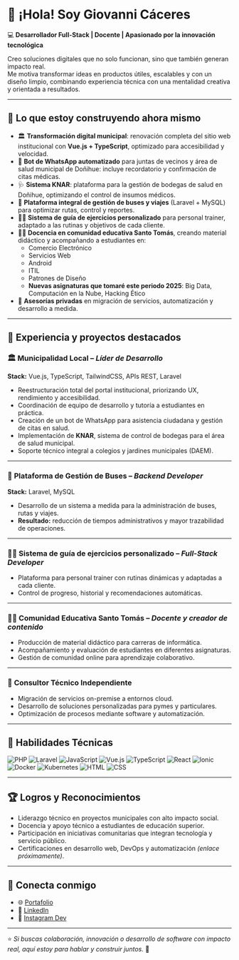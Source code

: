 # 👋 ¡Hola! Soy **Giovanni Cáceres**  

💻 **Desarrollador Full-Stack | Docente | Apasionado por la innovación tecnológica**  

Creo soluciones digitales que no solo funcionan, sino que también generan impacto real.  
Me motiva transformar ideas en productos útiles, escalables y con un diseño limpio, combinando experiencia técnica con una mentalidad creativa y orientada a resultados.  

---

## 🚀 Lo que estoy construyendo ahora mismo

- 🏛️ **Transformación digital municipal**: renovación completa del sitio web institucional con **Vue.js + TypeScript**, optimizado para accesibilidad y velocidad.  
- 🤖 **Bot de WhatsApp automatizado** para juntas de vecinos y área de salud municipal de Doñihue: incluye recordatorio y confirmación de citas médicas.  
- 🩺 **Sistema KNAR**: plataforma para la gestión de bodegas de salud en Doñihue, optimizando el control de insumos médicos.  
- 🚌 **Plataforma integral de gestión de buses y viajes** (Laravel + MySQL) para optimizar rutas, control y reportes.  
- 🏋️‍♂️ **Sistema de guía de ejercicios personalizado** para personal trainer, adaptado a las rutinas y objetivos de cada cliente.  
- 👨‍🏫 **Docencia en comunidad educativa Santo Tomás**, creando material didáctico y acompañando a estudiantes en:  
  - Comercio Electrónico  
  - Servicios Web  
  - Android  
  - ITIL  
  - Patrones de Diseño  
  - **Nuevas asignaturas que tomaré este periodo 2025**: Big Data, Computación en la Nube, Hacking Ético  
- 🧩 **Asesorías privadas** en migración de servicios, automatización y desarrollo a medida.  

---

## 💼 Experiencia y proyectos destacados

### 🏛️ **Municipalidad Local** – *Líder de Desarrollo*  
**Stack:** Vue.js, TypeScript, TailwindCSS, APIs REST, Laravel  
- Reestructuración total del portal institucional, priorizando UX, rendimiento y accesibilidad.  
- Coordinación de equipo de desarrollo y tutoría a estudiantes en práctica.  
- Creación de un bot de WhatsApp para asistencia ciudadana y gestión de citas en salud.  
- Implementación de **KNAR**, sistema de control de bodegas para el área de salud municipal.  
- Soporte técnico integral a colegios y jardines municipales (DAEM).  

---

### 🚌 **Plataforma de Gestión de Buses** – *Backend Developer*  
**Stack:** Laravel, MySQL  
- Desarrollo de un sistema a medida para la administración de buses, rutas y viajes.  
- **Resultado:** reducción de tiempos administrativos y mayor trazabilidad de operaciones.  

---

### 🏋️‍♂️ **Sistema de guía de ejercicios personalizado** – *Full-Stack Developer*  
- Plataforma para personal trainer con rutinas dinámicas y adaptadas a cada cliente.  
- Control de progreso, historial y recomendaciones automáticas.  

---

### 👨‍🏫 **Comunidad Educativa Santo Tomás** – *Docente y creador de contenido*  
- Producción de material didáctico para carreras de informática.  
- Acompañamiento y evaluación de estudiantes en diferentes asignaturas.  
- Gestión de comunidad online para aprendizaje colaborativo.  

---

### 🧩 **Consultor Técnico Independiente**  
- Migración de servicios on-premise a entornos cloud.  
- Desarrollo de soluciones personalizadas para pymes y particulares.  
- Optimización de procesos mediante software y automatización.  

---

## 🧠 Habilidades Técnicas

![PHP](https://img.shields.io/badge/PHP-777BB4?style=for-the-badge&logo=php&logoColor=white)
![Laravel](https://img.shields.io/badge/Laravel-F55247?style=for-the-badge&logo=laravel&logoColor=white)
![JavaScript](https://img.shields.io/badge/JavaScript-F7DF1E?style=for-the-badge&logo=javascript&logoColor=black)
![Vue.js](https://img.shields.io/badge/Vue.js-42b883?style=for-the-badge&logo=vue.js&logoColor=white)
![TypeScript](https://img.shields.io/badge/TypeScript-007ACC?style=for-the-badge&logo=typescript&logoColor=white)
![React](https://img.shields.io/badge/React-20232A?style=for-the-badge&logo=react&logoColor=61DAFB)
![Ionic](https://img.shields.io/badge/Ionic-3880FF?style=for-the-badge&logo=ionic&logoColor=white)
![Docker](https://img.shields.io/badge/Docker-2496ED?style=for-the-badge&logo=docker&logoColor=white)
![Kubernetes](https://img.shields.io/badge/Kubernetes-326CE5?style=for-the-badge&logo=kubernetes&logoColor=white)
![HTML](https://img.shields.io/badge/HTML-E34F26?style=for-the-badge&logo=html5&logoColor=white)
![CSS](https://img.shields.io/badge/CSS-1572B6?style=for-the-badge&logo=css3&logoColor=white)

---

## 🏆 Logros y Reconocimientos

- Liderazgo técnico en proyectos municipales con alto impacto social.  
- Docencia y apoyo técnico a estudiantes de educación superior.  
- Participación en iniciativas comunitarias que integran tecnología y servicio público.  
- Certificaciones en desarrollo web, DevOps y automatización *(enlace próximamente)*.  

---

## 🔗 Conecta conmigo

- 🌐 [Portafolio](https://lonkodev.cl)  
- 💼 [LinkedIn](https://www.linkedin.com/in/lonkodev/)  
- 📸 [Instagram Dev](https://www.instagram.com/lonkodev/)  

---

⭐ *Si buscas colaboración, innovación o desarrollo de software con impacto real, aquí estoy para hablar y construir juntos.* 🚀  

